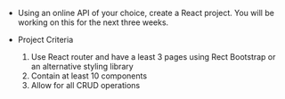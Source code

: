 - Using an online API of your choice, create a React project. You will be working on this for the next three weeks.

- Project Criteria
  
  1. Use React router and have a least 3 pages using Rect Bootstrap or an alternative styling library
  2. Contain at least 10 components
  3. Allow for all CRUD operations
